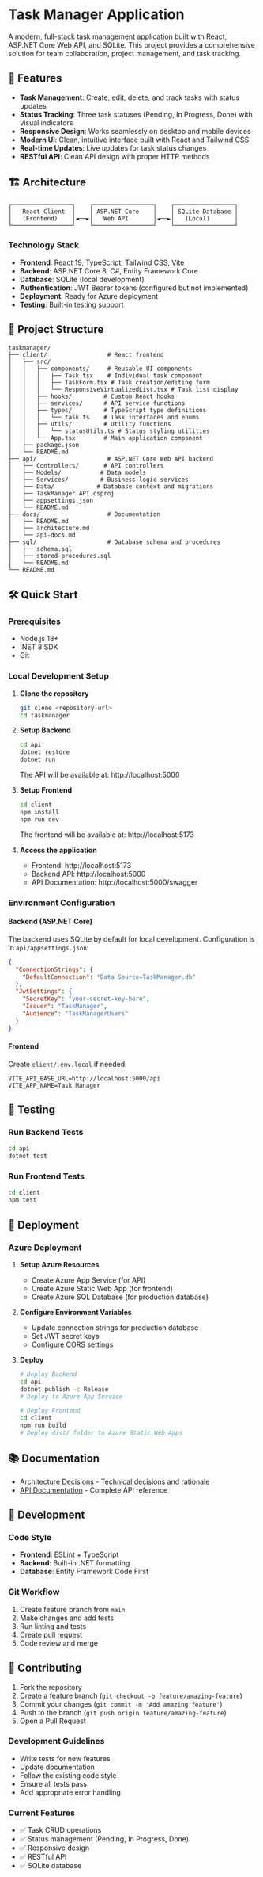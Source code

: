 # Task Manager Application

A modern, full-stack task management application built with React, ASP.NET Core Web API, and SQLite. This project provides a comprehensive solution for team collaboration, project management, and task tracking.

## 🚀 Features

- **Task Management**: Create, edit, delete, and track tasks with status updates
- **Status Tracking**: Three task statuses (Pending, In Progress, Done) with visual indicators
- **Responsive Design**: Works seamlessly on desktop and mobile devices
- **Modern UI**: Clean, intuitive interface built with React and Tailwind CSS
- **Real-time Updates**: Live updates for task status changes
- **RESTful API**: Clean API design with proper HTTP methods

## 🏗️ Architecture

```
┌─────────────────┐    ┌─────────────────┐    ┌─────────────────┐
│   React Client  │    │ ASP.NET Core    │    │ SQLite Database │
│   (Frontend)    │◄──►│   Web API       │◄──►│   (Local)       │
└─────────────────┘    └─────────────────┘    └─────────────────┘
```

### Technology Stack

- **Frontend**: React 19, TypeScript, Tailwind CSS, Vite
- **Backend**: ASP.NET Core 8, C#, Entity Framework Core
- **Database**: SQLite (local development)
- **Authentication**: JWT Bearer tokens (configured but not implemented)
- **Deployment**: Ready for Azure deployment
- **Testing**: Built-in testing support

## 📁 Project Structure

```
taskmanager/
├── client/                 # React frontend
│   ├── src/
│   │   ├── components/     # Reusable UI components
│   │   │   ├── Task.tsx    # Individual task component
│   │   │   ├── TaskForm.tsx # Task creation/editing form
│   │   │   └── ResponsiveVirtualizedList.tsx # Task list display
│   │   ├── hooks/         # Custom React hooks
│   │   ├── services/      # API service functions
│   │   ├── types/         # TypeScript type definitions
│   │   │   └── task.ts    # Task interfaces and enums
│   │   ├── utils/         # Utility functions
│   │   │   └── statusUtils.ts # Status styling utilities
│   │   └── App.tsx        # Main application component
│   ├── package.json
│   └── README.md
├── api/                    # ASP.NET Core Web API backend
│   ├── Controllers/       # API controllers
│   ├── Models/           # Data models
│   ├── Services/         # Business logic services
│   ├── Data/            # Database context and migrations
│   ├── TaskManager.API.csproj
│   ├── appsettings.json
│   └── README.md
├── docs/                   # Documentation
│   ├── README.md
│   ├── architecture.md
│   └── api-docs.md
├── sql/                    # Database schema and procedures
│   ├── schema.sql
│   ├── stored-procedures.sql
│   └── README.md
└── README.md
```

## 🛠️ Quick Start

### Prerequisites

- Node.js 18+
- .NET 8 SDK
- Git

### Local Development Setup

1. **Clone the repository**
   ```bash
   git clone <repository-url>
   cd taskmanager
   ```

2. **Setup Backend**
   ```bash
   cd api
   dotnet restore
   dotnet run
   ```
   The API will be available at: http://localhost:5000

3. **Setup Frontend**
   ```bash
   cd client
   npm install
   npm run dev
   ```
   The frontend will be available at: http://localhost:5173

4. **Access the application**
   - Frontend: http://localhost:5173
   - Backend API: http://localhost:5000
   - API Documentation: http://localhost:5000/swagger

### Environment Configuration

#### Backend (ASP.NET Core)
The backend uses SQLite by default for local development. Configuration is in `api/appsettings.json`:
```json
{
  "ConnectionStrings": {
    "DefaultConnection": "Data Source=TaskManager.db"
  },
  "JwtSettings": {
    "SecretKey": "your-secret-key-here",
    "Issuer": "TaskManager",
    "Audience": "TaskManagerUsers"
  }
}
```

#### Frontend
Create `client/.env.local` if needed:
```env
VITE_API_BASE_URL=http://localhost:5000/api
VITE_APP_NAME=Task Manager
```

## 🧪 Testing

### Run Backend Tests
```bash
cd api
dotnet test
```

### Run Frontend Tests
```bash
cd client
npm test
```

## 🚀 Deployment

### Azure Deployment

1. **Setup Azure Resources**
   - Create Azure App Service (for API)
   - Create Azure Static Web App (for frontend)
   - Create Azure SQL Database (for production database)

2. **Configure Environment Variables**
   - Update connection strings for production database
   - Set JWT secret keys
   - Configure CORS settings

3. **Deploy**
   ```bash
   # Deploy Backend
   cd api
   dotnet publish -c Release
   # Deploy to Azure App Service
   
   # Deploy Frontend
   cd client
   npm run build
   # Deploy dist/ folder to Azure Static Web Apps
   ```

## 📚 Documentation

- [Architecture Decisions](./docs/architecture.md) - Technical decisions and rationale
- [API Documentation](./docs/api-docs.md) - Complete API reference

## 🔧 Development

### Code Style

- **Frontend**: ESLint + TypeScript
- **Backend**: Built-in .NET formatting
- **Database**: Entity Framework Code First

### Git Workflow

1. Create feature branch from `main`
2. Make changes and add tests
3. Run linting and tests
4. Create pull request
5. Code review and merge

## 🤝 Contributing

1. Fork the repository
2. Create a feature branch (`git checkout -b feature/amazing-feature`)
3. Commit your changes (`git commit -m 'Add amazing feature'`)
4. Push to the branch (`git push origin feature/amazing-feature`)
5. Open a Pull Request

### Development Guidelines

- Write tests for new features
- Update documentation
- Follow the existing code style
- Ensure all tests pass
- Add appropriate error handling

### Current Features
- ✅ Task CRUD operations
- ✅ Status management (Pending, In Progress, Done)
- ✅ Responsive design
- ✅ RESTful API
- ✅ SQLite database